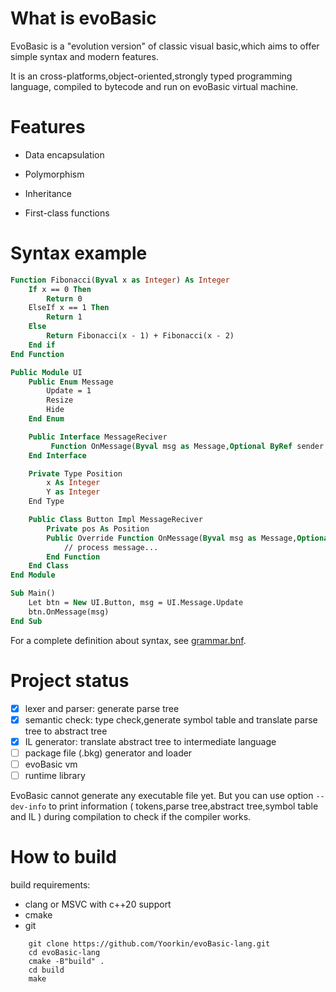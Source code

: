 # What is evoBasic

EvoBasic is a "evolution version" of classic visual basic,which aims to offer simple syntax and modern features.

It is an cross-platforms,object-oriented,strongly typed programming language, compiled to bytecode and run on evoBasic virtual machine.


# Features

- Data encapsulation

- Polymorphism

- Inheritance

- First-class functions

# Syntax example

```vb
Function Fibonacci(Byval x as Integer) As Integer
	If x == 0 Then 
		Return 0
	ElseIf x == 1 Then
		Return 1
	Else
		Return Fibonacci(x - 1) + Fibonacci(x - 2)
	End if
End Function
```

```vb
Public Module UI
    Public Enum Message 
        Update = 1
        Resize
        Hide
    End Enum

    Public Interface MessageReciver
         Function OnMessage(Byval msg as Message,Optional ByRef sender as UIObject) As Boolean
    End Interface

    Private Type Position
        x As Integer
        Y as Integer
    End Type

    Public Class Button Impl MessageReciver
        Private pos As Position
        Public Override Function OnMessage(Byval msg as Message,Optional ByRef sender as UIObject) As Boolean
            // process message...
        End Function
    End Class
End Module

Sub Main()
    Let btn = New UI.Button, msg = UI.Message.Update
    btn.OnMessage(msg)
End Sub
```
For a complete definition about syntax, see [grammar.bnf](/doc/grammar.bnf).


# Project status

- [x] lexer and parser: generate parse tree
- [x] semantic check: type check,generate symbol table and translate parse tree to abstract tree
- [x] IL generator: translate abstract tree to intermediate language
- [ ] package file (.bkg) generator and loader
- [ ] evoBasic vm
- [ ] runtime library

EvoBasic cannot generate any executable file yet. But you can use option `--dev-info` to print information ( tokens,parse tree,abstract tree,symbol table and IL ) during compilation to check if the compiler works.

# How to build

build requirements:
- clang or MSVC with c++20 support
- cmake
- git

```
    git clone https://github.com/Yoorkin/evoBasic-lang.git
    cd evoBasic-lang
    cmake -B"build" .
    cd build
    make
```
